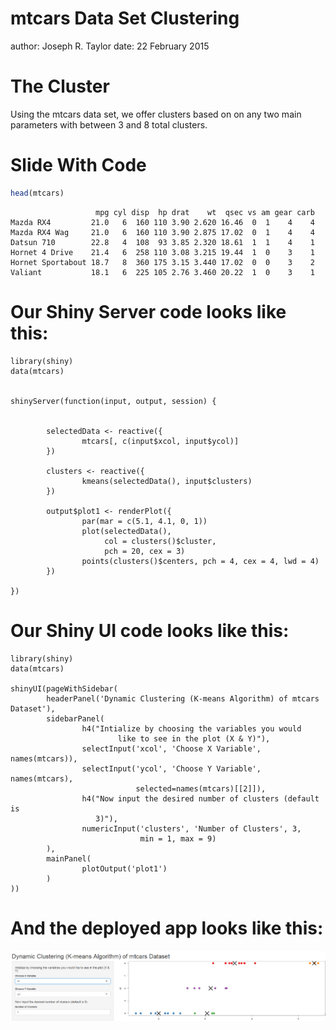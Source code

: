 mtcars Data Set Clustering
========================================================
author: Joseph R. Taylor
date: 22 February 2015

The Cluster
========================================================

Using the mtcars data set, we offer clusters based on on any
two main parameters with between 3 and 8 total clusters.



Slide With Code
========================================================


```r
head(mtcars)
```

```
                   mpg cyl disp  hp drat    wt  qsec vs am gear carb
Mazda RX4         21.0   6  160 110 3.90 2.620 16.46  0  1    4    4
Mazda RX4 Wag     21.0   6  160 110 3.90 2.875 17.02  0  1    4    4
Datsun 710        22.8   4  108  93 3.85 2.320 18.61  1  1    4    1
Hornet 4 Drive    21.4   6  258 110 3.08 3.215 19.44  1  0    3    1
Hornet Sportabout 18.7   8  360 175 3.15 3.440 17.02  0  0    3    2
Valiant           18.1   6  225 105 2.76 3.460 20.22  1  0    3    1
```

Our Shiny Server code looks like this:
========================================================
```
library(shiny)
data(mtcars)


shinyServer(function(input, output, session) {
        
        
        selectedData <- reactive({
                mtcars[, c(input$xcol, input$ycol)]
        })
        
        clusters <- reactive({
                kmeans(selectedData(), input$clusters)
        })
        
        output$plot1 <- renderPlot({
                par(mar = c(5.1, 4.1, 0, 1))
                plot(selectedData(),
                     col = clusters()$cluster,
                     pch = 20, cex = 3)
                points(clusters()$centers, pch = 4, cex = 4, lwd = 4)
        })
        
})
```
Our Shiny UI code looks like this:
========================================================
```
library(shiny)
data(mtcars)

shinyUI(pageWithSidebar(
        headerPanel('Dynamic Clustering (K-means Algorithm) of mtcars Dataset'),
        sidebarPanel(
                h4("Intialize by choosing the variables you would 
                        like to see in the plot (X & Y)"),
                selectInput('xcol', 'Choose X Variable', names(mtcars)),
                selectInput('ycol', 'Choose Y Variable', names(mtcars),
                            selected=names(mtcars)[[2]]),
                h4("Now input the desired number of clusters (default is
                   3)"),
                numericInput('clusters', 'Number of Clusters', 3,
                             min = 1, max = 9)
        ),
        mainPanel(
                plotOutput('plot1')
        )
))
```
And the deployed app looks like this:
========================================================
![mtcars Cluster App View](appview.png)
